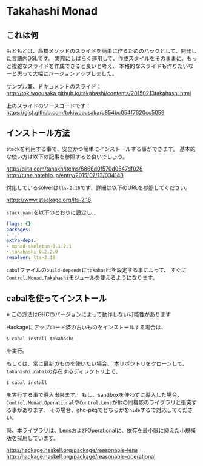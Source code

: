 Takahashi Monad
==========================

## これは何

もともとは、高橋メソッドのスライドを簡単に作るためのハックとして、開発した言語内DSLです。
実際にしばらく運用して、作成スタイルをそのままに、もっと複雑なスライドを作成できると良いと考え、
本格的なスライドも作りたいなーと思って大幅にバージョンアップしました。

サンプル兼、ドキュメントのスライド：  
http://tokiwoousaka.github.io/takahashi/contents/20150213takahashi.html

上のスライドのソースコードです：  
https://gist.github.com/tokiwoousaka/b854bc054f7620cc5059

## インストール方法

stackを利用する事で、安全かつ簡単にインストールする事ができます。
基本的な使い方は以下の記事を参照すると良いでしょう。

http://qiita.com/tanakh/items/6866d0f570d0547df026  
http://tune.hateblo.jp/entry/2015/07/13/034148

対応しているsolverは`lts-2.18`です、詳細は以下のURLを参照してください。

https://www.stackage.org/lts-2.18

`stack.yaml`を以下のとおりに設定し…

```yaml
flags: {}
packages:
- '.'
extra-deps:
- monad-skeleton-0.1.2.1
- takahashi-0.2.2.0
resolver: lts-2.18
```

`cabal`ファイルの`build-depends`に`takahashi`を設定する事によって、
すぐに`Control.Monad.Takahashi`モジュールを使えるようになります。

## cabalを使ってインストール

※ この方法はGHCのバージョンによって動作しない可能性があります

Hackageにアップロード済の古いものをインストールする場合は、

```
$ cabal install takahashi
```

を実行。

もしくは、常に最新のものを使いたい場合、
本リポジトリをクローンして、`takahashi.cabal`の存在するディレクトリ上で、

```
$ cabal install
```

を実行する事で導入出来ます。
もし、sandboxを使わずに導入した場合、
`Control.Monad.Operational`や`Control.Lens`が他の同機能のライブラリと衝突する事があります、
その場合、ghc-pkgでどちらかを`hide`するで対応してください。

尚、本ライブラリは、LensおよびOperationalに、依存を最小限に抑えた小規模版を採用しています。

http://hackage.haskell.org/package/reasonable-lens  
http://hackage.haskell.org/package/reasonable-operational

